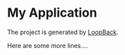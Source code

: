 # My Application

The project is generated by [LoopBack](http://loopback.io).

Here are some more lines....